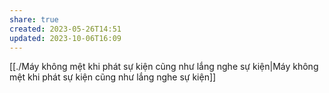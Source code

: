 ```yaml
---
share: true
created: 2023-05-26T14:51
updated: 2023-10-06T16:09
---
```

[[./Máy không mệt khi phát sự kiện cũng như lắng nghe sự kiện|Máy không mệt khi phát sự kiện cũng như lắng nghe sự kiện]]
